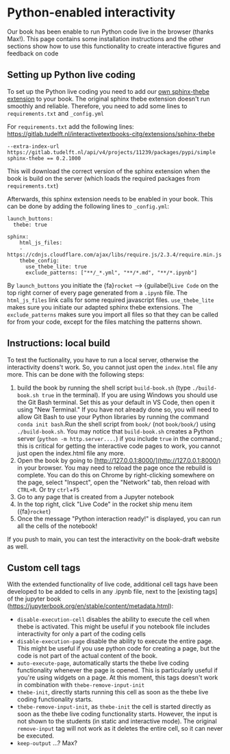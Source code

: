 # Python-enabled interactivity

Our book has been enable to run Python code live in the browser (thanks Max!). This page contains some installation instructions and the other sections show how to use this functionality to create interactive figures and feedback on code

## Setting up Python live coding
To set up the Python live coding you need to add our [own sphinx-thebe extension](https://gitlab.tudelft.nl/interactivetextbooks-citg/extensions/sphinx-thebe) to your book. The original sphinx thebe extension doesn't run smoothly and reliable. Therefore, you need to add some lines to `requirements.txt` and `_config.yml`

For `requirements.txt` add the following lines:
https://gitlab.tudelft.nl/interactivetextbooks-citg/extensions/sphinx-thebe
```
--extra-index-url https://gitlab.tudelft.nl/api/v4/projects/11239/packages/pypi/simple
sphinx-thebe == 0.2.1000
```
This will download the correct version of the sphinx extension when the book is build on the server (which loads the required packages from `requirements.txt`)

Afterwards, this sphinx extension needs to be enabled in your book. This can be done by adding the following lines to `_config.yml`:

```
launch_buttons:
  thebe: true

sphinx:
    html_js_files:
    - https://cdnjs.cloudflare.com/ajax/libs/require.js/2.3.4/require.min.js
    thebe_config:
      use_thebe_lite: true
      exclude_patterns: ["**/_*.yml", "**/*.md", "**/*.ipynb"]
```

By `launch_buttons` you initiate the {fa}`rocket` --> {guilabel}`Live Code` on the top right corner of every page generated from a `.ipynb` file. The `html_js_files` link calls for some required javascript files. `use_thebe_lite` makes sure you initiate our adapted sphinx thebe extensions. The `exclude_patterns` makes sure you import all files so that they can be called for from your code, except for the files matching the patterns shown.

## Instructions: local build

To test the fuctionality, you have to run a local server, otherwise the interactivity doens't work. So, you cannot just open the `index.html` file any more. This can be done with the following steps:
1. build the book by running the shell script `build-book.sh` (type `./build-book.sh true` in the terminal). If you are using Windows you should use the Git Bash terminal. Set this as your default in VS Code, then open it using "New Terminal." If you have not already done so, you will need to allow Git Bash to use your Python libraries by running the command `conda init bash`.Run the shell script from `book/` (not `book/book/`) using `./build-book.sh`. You may notice that `build-book.sh` creates a Python server (`python -m http.server....`) if you include `true` in the command.; this is critical for getting the interactive code pages to work, you cannot just open the index.html file any more.
2. Open the book by going to [http://127.0.0.1:8000/](http://127.0.0.1:8000/) in your browser. You may need to reload the page once the rebuild is complete. You can do this on Chrome by right-clicking somewhere on the page, select "Inspect", open the "Network" tab, then reload with `CTRL+R`. Or try `ctrl`+`F5`
3. Go to any page that is created from a Jupyter notebook
4. In the top right, click "Live Code" in the rocket ship menu item ({fa}`rocket`)
5. Once the message "Python interaction ready!" is displayed, you can run all the cells of the notebook!

If you push to main, you can test the interactivity on the book-draft website as well.

## Custom cell tags
With the extended functionality of live code, additional cell tags have been developed to be added to cells in any .ipynb file, next to the [existing tags] of the jupyter book (https://jupyterbook.org/en/stable/content/metadata.html):
- `disable-execution-cell` disables the ability to execute the cell when thebe is activated. This might be useful if you notebook file includes interactivity for only a part of the coding cells
- `disable-execution-page` disable the ability to execute the entire page. This might be useful if you use python code for creating a page, but the code is not part of the actual content of the book.
- `auto-execute-page`, automatically starts the thebe live coding functionality whenever the page is opened. This is particularly useful if you're using widgets on a page. At this moment, this tags doesn't work in combination with `thebe-remove-input-init`
- `thebe-init`, directly starts running this cell as soon as the thebe live coding functionality starts.
- `thebe-remove-input-init`, as `thebe-init` the cell is started directly as soon as the thebe live coding functionality starts. However, the input is not shown to the students (in static and interactive mode). The original `remove-input` tag will not work as it deletes the entire cell, so it can never be executed.
- `keep-output` ...? Max?

